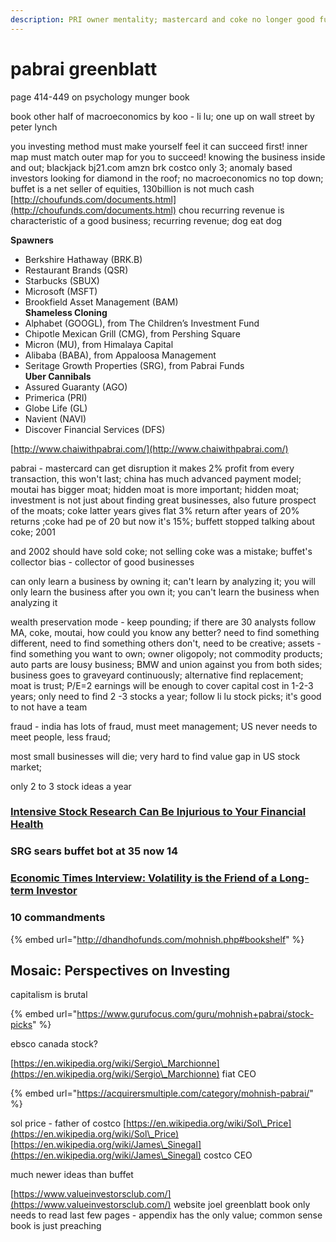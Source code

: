 ```yaml
---
description: PRI owner mentality; mastercard and coke no longer good future for investing
---
```


# pabrai greenblatt

page 414-449 on psychology munger book

book other half of macroeconomics by koo - li lu; one up on wall street by peter lynch

you investing method must make yourself feel it can succeed first! inner map must match outer map for you to succeed! knowing the business inside and out; blackjack bj21.com amzn brk costco only 3; anomaly based investors looking for diamond in the roof; no macroeconomics no top down; buffet is a net seller of equities, 130billion is not much cash [http://choufunds.com/documents.html](http://choufunds.com/documents.html) chou recurring revenue is characteristic of a good business; recurring revenue; dog eat dog

**Spawners**

* Berkshire Hathaway (BRK.B)
* Restaurant Brands (QSR)
* Starbucks (SBUX)
* Microsoft (MSFT)
* Brookfield Asset Management (BAM)\
  **Shameless Cloning**
* Alphabet (GOOGL), from The Children’s Investment Fund
* Chipotle Mexican Grill (CMG), from Pershing Square
* Micron (MU), from Himalaya Capital
* Alibaba (BABA), from Appaloosa Management
* Seritage Growth Properties (SRG), from Pabrai Funds\
  **Uber Cannibals**
* Assured Guaranty (AGO)
* Primerica (PRI)
* Globe Life (GL)
* Navient (NAVI)
* Discover Financial Services (DFS)

[http://www.chaiwithpabrai.com/](http://www.chaiwithpabrai.com/)

pabrai - mastercard can get disruption it makes 2% profit from every transaction, this won't last; china has much advanced payment model; moutai has bigger moat; hidden moat is more important; hidden moat; investment is not just about finding great businesses, also future prospect of the moats; coke latter years gives flat 3% return after years of 20% returns ;coke had pe of 20 but now it's 15%; buffett stopped talking about coke; 2001&#x20;



and 2002 should have sold coke; not selling coke was a mistake; buffet's collector bias - collector of good businesses

can only learn a business by owning it; can't learn by analyzing it; you will only learn the business after you own it; you can't learn the business when analyzing it

wealth preservation mode - keep pounding; if there are 30 analysts follow MA, coke, moutai, how could you know any better? need to find something different, need to find something others don't, need to be creative; assets - find something you want to own; owner oligopoly; not commodity products; auto parts are lousy business; BMW and union against you from both sides; business goes to graveyard continuously; alternative find replacement; moat is trust; P/E=2 earnings will be enough to cover capital cost in 1-2-3 years; only need to find 2 -3 stocks a year; follow li lu stock picks; it's good to not have a team

fraud - india has lots of fraud, must meet management; US never needs to meet people, less fraud;&#x20;

most small businesses will die; very hard to find value gap in US stock market;&#x20;

only 2 to 3 stock ideas a year

### [​Intensive Stock Research Can Be Injurious to Your Financial Health](http://www.chaiwithpabrai.com/blog/intensive-stock-research-can-be-injurious-to-your-financial-health)

### SRG sears buffet bot at 35 now 14

### [Economic Times Interview: Volatility is the Friend of a Long-term Investor](http://www.chaiwithpabrai.com/blog/economic-times-interview-volatility-is-the-friend-of-a-long-term-investor)

### 10 commandments

{% embed url="http://dhandhofunds.com/mohnish.php#bookshelf" %}

## Mosaic: Perspectives on Investing <a href="#title" id="title"></a>

capitalism is brutal

{% embed url="https://www.gurufocus.com/guru/mohnish+pabrai/stock-picks" %}

ebsco canada stock?

[https://en.wikipedia.org/wiki/Sergio\_Marchionne](https://en.wikipedia.org/wiki/Sergio\_Marchionne) fiat CEO

{% embed url="https://acquirersmultiple.com/category/mohnish-pabrai/" %}

sol price - father of costco  [https://en.wikipedia.org/wiki/Sol\_Price](https://en.wikipedia.org/wiki/Sol\_Price) [https://en.wikipedia.org/wiki/James\_Sinegal](https://en.wikipedia.org/wiki/James\_Sinegal) costco CEO

much newer ideas than buffet



[https://www.valueinvestorsclub.com/](https://www.valueinvestorsclub.com/)  website joel greenblatt book only needs to read last few pages - appendix has the only value; common sense book is just preaching
